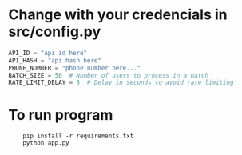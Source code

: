 
# Change with your credencials in src/config.py

```python
API_ID = "api id here"
API_HASH = "api hash here"
PHONE_NUMBER = "phone number here..."
BATCH_SIZE = 50  # Number of users to process in a batch
RATE_LIMIT_DELAY = 5  # Delay in seconds to avoid rate limiting
```

# To run program
```console 
    pip install -r requirements.txt
    python app.py
```
